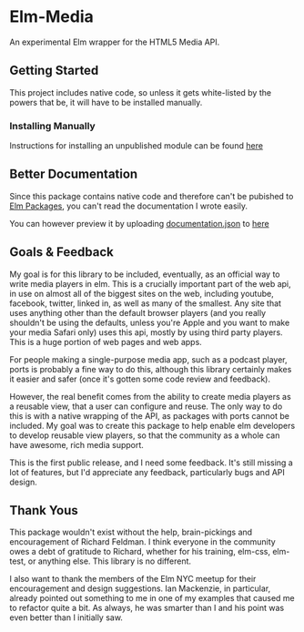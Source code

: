 # Elm-Media

An experimental Elm wrapper for the HTML5 Media API.

## Getting Started

This project includes native code, so unless it gets white-listed by the powers that be, it will have to be installed manually.

### Installing Manually

Instructions for installing an unpublished module can be found [here](http://faq.elm-community.org/#how-do-i-install-an-elm-package-that-has-not-been-published-to-packageselm-langorg-for-use-in-my-project)


## Better Documentation

Since this package contains native code and therefore can't be pubished to [Elm Packages](https://package.elm-lang.org), you can't read the documentation I wrote easily.

You can however preview it by uploading [documentation.json](https://github.com/danabrams/elm-media/blob/master/documentation.json) to [here](http://package.elm-lang.org/help/docs-preview) 

## Goals & Feedback

My goal is for this library to be included, eventually, as an official way to write media players in elm. This is a crucially important part of the web api, in use on almost all of the biggest sites on the web, including youtube, facebook, twitter, linked in, as well as many of the smallest. Any site that uses anything other than the default browser players (and you really shouldn't be using the defaults, unless you're Apple and you want to make your media Safari only) uses this api, mostly by using third party players. This is a huge portion of web pages and web apps.

For people making a single-purpose media app, such as a podcast player, ports is probably a fine way to do this, although this library certainly makes it easier and safer (once it's gotten some code review and feedback).

However, the real benefit comes from the ability to create media players as a reusable view, that a user can configure and reuse. The only way to do this is with a native wrapping of the API, as packages with ports cannot be included. My goal was to create this package to help enable elm developers to develop reusable view players, so that the community as a whole can have awesome, rich media support.

This is the first public release, and I need some feedback. It's still missing a lot of features, but I'd appreciate any feedback, particularly bugs and API design.

## Thank Yous
This package wouldn't exist without the help, brain-pickings and encouragement of Richard Feldman. I think everyone in the community owes a debt of gratitude to Richard, whether for his training, elm-css, elm-test, or anything else. This library is no different.

I also want to thank the members of the Elm NYC meetup for their encouragement and design suggestions. Ian Mackenzie, in particular, already pointed out something to me in one of my examples that caused me to refactor quite a bit. As always, he was smarter than I and his point was even better than I initially saw.